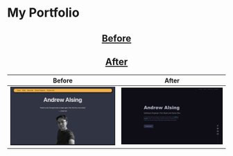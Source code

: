 # My Portfolio

<h2 align="center"><a href="https://andrew32a.github.io/portfolio-page-styled/">Before</a></h3>

<h2 align="center"><a href="https://andrew32a.github.io/andrew-alsing/">After</a></h3>

| Before                                                                                                                   | After                                                                                                                   |
| ------------------------------------------------------------------------------------------------------------------------ | ----------------------------------------------------------------------------------------------------------------------- |
| <img width="900" alt="Screenshot 1" src="https://github.com/Andrew32A/andrew-alsing/blob/main/public/images/before.png"> | <img width="900" alt="Screenshot 2" src="https://github.com/Andrew32A/andrew-alsing/blob/main/public/images/after.png"> |
